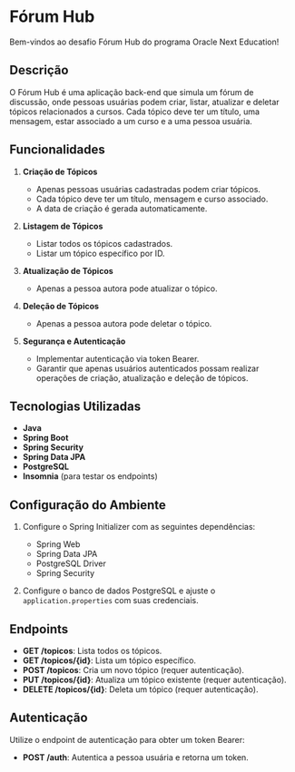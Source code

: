 # Fórum Hub

Bem-vindos ao desafio Fórum Hub do programa Oracle Next Education!

## Descrição

O Fórum Hub é uma aplicação back-end que simula um fórum de discussão, onde pessoas usuárias podem criar, listar, atualizar e deletar tópicos relacionados a cursos. Cada tópico deve ter um título, uma mensagem, estar associado a um curso e a uma pessoa usuária.

## Funcionalidades

1. **Criação de Tópicos**
   - Apenas pessoas usuárias cadastradas podem criar tópicos.
   - Cada tópico deve ter um título, mensagem e curso associado.
   - A data de criação é gerada automaticamente.

2. **Listagem de Tópicos**
   - Listar todos os tópicos cadastrados.
   - Listar um tópico específico por ID.

3. **Atualização de Tópicos**
   - Apenas a pessoa autora pode atualizar o tópico.

4. **Deleção de Tópicos**
   - Apenas a pessoa autora pode deletar o tópico.

5. **Segurança e Autenticação**
   - Implementar autenticação via token Bearer.
   - Garantir que apenas usuários autenticados possam realizar operações de criação, atualização e deleção de tópicos.

## Tecnologias Utilizadas

- **Java**
- **Spring Boot**
- **Spring Security**
- **Spring Data JPA**
- **PostgreSQL**
- **Insomnia** (para testar os endpoints)

## Configuração do Ambiente

1. Configure o Spring Initializer com as seguintes dependências:
   - Spring Web
   - Spring Data JPA
   - PostgreSQL Driver
   - Spring Security

2. Configure o banco de dados PostgreSQL e ajuste o `application.properties` com suas credenciais.

## Endpoints

- **GET /topicos**: Lista todos os tópicos.
- **GET /topicos/{id}**: Lista um tópico específico.
- **POST /topicos**: Cria um novo tópico (requer autenticação).
- **PUT /topicos/{id}**: Atualiza um tópico existente (requer autenticação).
- **DELETE /topicos/{id}**: Deleta um tópico (requer autenticação).

## Autenticação

Utilize o endpoint de autenticação para obter um token Bearer:
- **POST /auth**: Autentica a pessoa usuária e retorna um token.
